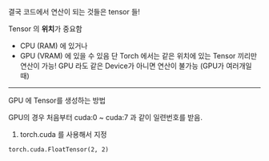 

결국 코드에서 연산이 되는 것들은 tensor 들!

Tensor 의 **위치**가 중요함 
- CPU (RAM) 에 있거나
- GPU (VRAM) 에 있을 수 있음
단 Torch 에서는 같은 위치에 있는 Tensor 끼리만 연산이 가능! GPU 라도 같은 Device가 아니면 연산이 불가능 (GPU가 여러개일 때)


----

GPU 에 Tensor를 생성하는 방법

GPU의 경우 처음부터 cuda:0 ~ cuda:7 과 같이 일련번호를 받음.

1) torch.cuda 를 사용해서 지정

`torch.cuda.FloatTensor(2, 2)`




